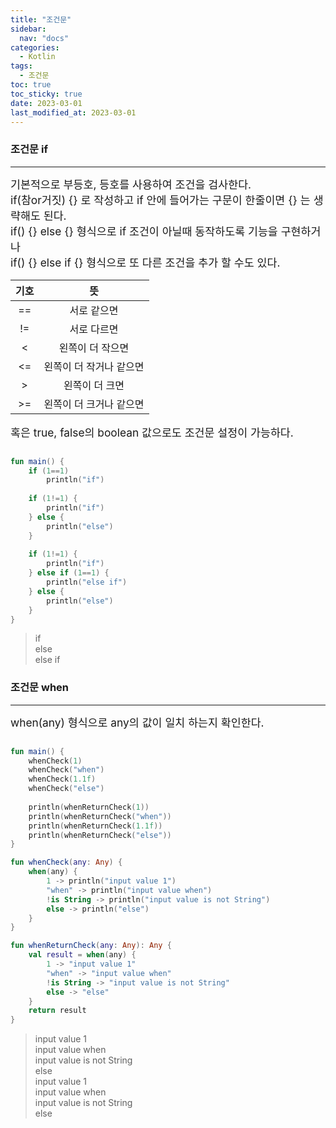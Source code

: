 ```yaml
---
title: "조건문"  
sidebar:
  nav: "docs"
categories: 
  - Kotlin
tags:
  - 조건문
toc: true
toc_sticky: true
date: 2023-03-01
last_modified_at: 2023-03-01
---
```


### 조건문 if
---

<span style="font-size:13pt">
기본적으로 부등호, 등호를 사용하여 조건을 검사한다. <br/>
if(참or거짓) {} 로 작성하고 if 안에 들어가는 구문이 한줄이면 {} 는 생략해도 된다. <br/>
if() {} else {} 형식으로 if 조건이 아닐때 동작하도록 기능을 구현하거나<br/>
if() {} else if {} 형식으로 또 다른 조건을 추가 할 수도 있다.
</span>

|기호|뜻|
|:---:|:---:|
|==|서로 같으면|
|!=|서로 다르면|
|<|왼쪽이 더 작으면|
|<=|왼쪽이 더 작거나 같으면|
|>|왼쪽이 더 크면|
|>=|왼쪽이 더 크거나 같으면|


<span style="font-size:13pt">
혹은 true, false의 boolean 값으로도 조건문 설정이 가능하다. <br/>
</span>

```kotlin

fun main() {
    if (1==1)
 		println("if")
    
    if (1!=1) {
        println("if")
    } else {
        println("else")
    }
    
    if (1!=1) {
        println("if")
    } else if (1==1) {
        println("else if")
    } else {
        println("else")
    }
}

```

> if  
> else  
> else if  


### 조건문 when
---

<span style="font-size:13pt">
when(any) 형식으로 any의 값이 일치 하는지 확인한다. <br/>
</span>

```kotlin

fun main() {
    whenCheck(1)
    whenCheck("when")
    whenCheck(1.1f)
    whenCheck("else")
    
    println(whenReturnCheck(1))
    println(whenReturnCheck("when"))
    println(whenReturnCheck(1.1f))
    println(whenReturnCheck("else"))
}

fun whenCheck(any: Any) {
    when(any) {
        1 -> println("input value 1")
        "when" -> println("input value when")
        !is String -> println("input value is not String")
        else -> println("else")
    }
}

fun whenReturnCheck(any: Any): Any {
    val result = when(any) {
        1 -> "input value 1"
        "when" -> "input value when"
        !is String -> "input value is not String"
        else -> "else"
    }
    return result
}

```

> input value 1  
input value when  
input value is not String  
else  
input value 1  
input value when  
input value is not String  
else  